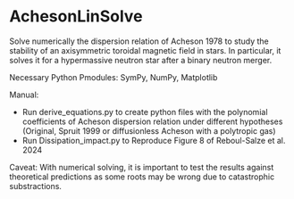 # AchesonLinSolve
Solve numerically the dispersion relation of Acheson 1978 to study the stability of an axisymmetric toroidal magnetic field in stars. In particular, it solves it for a hypermassive neutron star after a binary neutron merger. 

Necessary Python Pmodules: SymPy, NumPy, Matplotlib

Manual: 
- Run derive_equations.py to create python files with the polynomial coefficients of Acheson dispersion relation under different hypotheses (Original, Spruit 1999 or diffusionless Acheson with a polytropic gas)
- Run Dissipation_impact.py to Reproduce Figure 8 of Reboul-Salze et al. 2024

Caveat: 
With numerical solving, it is important to test the results against theoretical predictions as some roots may be wrong due to catastrophic substractions.
